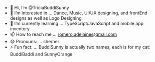 - 👋 Hi, I’m @TriciaBuddiSunny
- 👀 I’m interested in ...
   Dance, Music, UI/UX designing, and frontEnd designs as well as Logo Designing
- 🌱 I’m currently learning ...
   TypeScript/JavaScript and mobile app inventory
- 📫 How to reach me ...
  romero.adelaine@gmail.com
- 😄 Pronouns: ...
   she/her
- ⚡ Fun fact: ...
   BuddiSunny is actually two names, each is for my cat: BuddiBaddi and SunnyOrange

<!---
TriciaBuddiSunny/TriciaBuddiSunny is a ✨ special ✨ repository because its `README.md` (this file) appears on your GitHub profile.
You can click the Preview link to take a look at your changes.
--->
